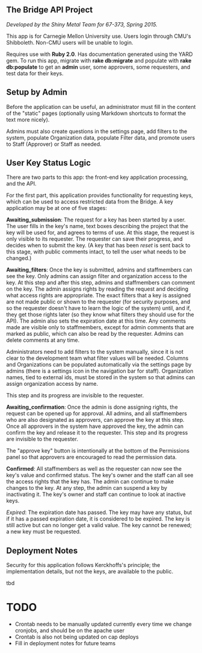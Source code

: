 ## The Bridge API Project

*Developed by the Shiny Metal Team for 67-373, Spring 2015.*

This app is for Carnegie Mellon University use. Users login through CMU's Shibboleth.
Non-CMU users will be unable to login.

Requires use with **Ruby 2.0**. Has documentation generated using the YARD gem.
To run this app, migrate with **rake db:migrate** and populate with **rake db:populate** to
get an **admin** user, some approvers, some requesters, and test data for their keys.


## Setup by Admin

Before the application can be useful, an administrator must fill in the content of the "static" pages
(optionally using Markdown shortcuts to format the text more nicely). 

Admins must also create questions in the settings page, add filters to the system, populate Organization
data, populate Filter data, and promote users to Staff (Approver) or Staff as needed.


## User Key Status Logic

There are two parts to this app: the front-end key application processing, and the API.

For the first part, this application provides functionality for requesting keys, which can be used to access
restricted data from the Bridge. A key application may be at one of five stages:

**Awaiting_submission**: The request for a key has been started by a user. The user fills in the key's name,
text boxes describing the project that the key will be used for, and agrees to terms of use.
At this stage, the request is only visible to its requester. The requester can save their progress,
and decides when to submit the key. (A key that has been *reset* is sent back to this stage, with public comments
intact, to tell the user what needs to be changed.)

**Awaiting_filters**: Once the key is submitted, admins and staffmembers can see the key. Only admins can
assign filter and organization access to the key. At this step and after this step, admins and staffmembers
can comment on the key. The admin assigns rights by reading the request and deciding what access rights are
appropriate. The exact filters that a key is assigned are not made public or shown to the requester (for
security purposes, and so the requester doesn't have to learn the logic of the system) until, and if,
they get those rights later (so they know what filters they should use for the API).
The admin also sets the expiration date at this time. Any comments made are visible only to staffmembers,
except for admin comments that are marked as public, which can also be read by the requester. Admins
can delete comments at any time.

Administrators need to add filters to the system manually, since it is not clear to the development
team what filter values will be needed.
Columns and Organizations can be populated automatically via the settings page by admins
(there is a settings icon in the navigation bar for staff). Organization names, tied to external ids,
must be stored in the system so that admins can assign organization access by name.

This step and its progress are invisible to the requester.

**Awaiting_confirmation**: Once the admin is done assigning rights, the request can be opened up for approval.
All admins, and all staffmembers who are also designated as approvers, can approve the key at this step.
Once all approvers in the system have approved the key, the admin can confirm the key and release it
to the requester. This step and its progress are invisible to the requester.

The "approve key" button is intentionally at the bottom of the Permissions panel so that approvers are encouraged
to read the permission data.

**Confirmed**: All staffmembers as well as the requester can now see the key's value and confirmed status.
The key's owner and the staff can all see the access rights that the key has.
The admin can continue to make changes to the key. At any step, the admin can suspend a key by
inactivating it. The key's owner and staff can continue to look at inactive keys.

*Expired*: The expiration date has passed. The key may have any status, but if it has a passed expiration date,
it is considered to be expired. The key is still active but can no longer get a
valid value. The key cannot be renewed; a new key must be requested.


## Deployment Notes

Security for this application follows Kerckhoffs's principle; the implementation details, but not the keys, are available
to the public.

tbd


TODO
====
* Crontab needs to be manually updated currently every time we change cronjobs, and should be on the apache user
* Crontab is also not being updated on cap deploys
* Fill in deployment notes for future teams